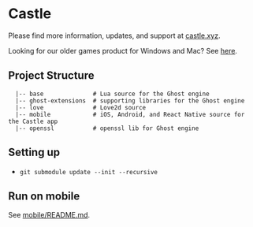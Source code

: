 # Castle

Please find more information, updates, and support at [castle.xyz](http://castle.xyz).

Looking for our older games product for Windows and Mac? See [here](https://github.com/castle-games/castle-games).

## Project Structure

```
  |-- base              # Lua source for the Ghost engine
  |-- ghost-extensions  # supporting libraries for the Ghost engine
  |-- love              # Love2d source
  |-- mobile            # iOS, Android, and React Native source for the Castle app
  |-- openssl           # openssl lib for Ghost engine
```

## Setting up

- `git submodule update --init --recursive`

## Run on mobile

See [mobile/README.md](mobile/README.md).

